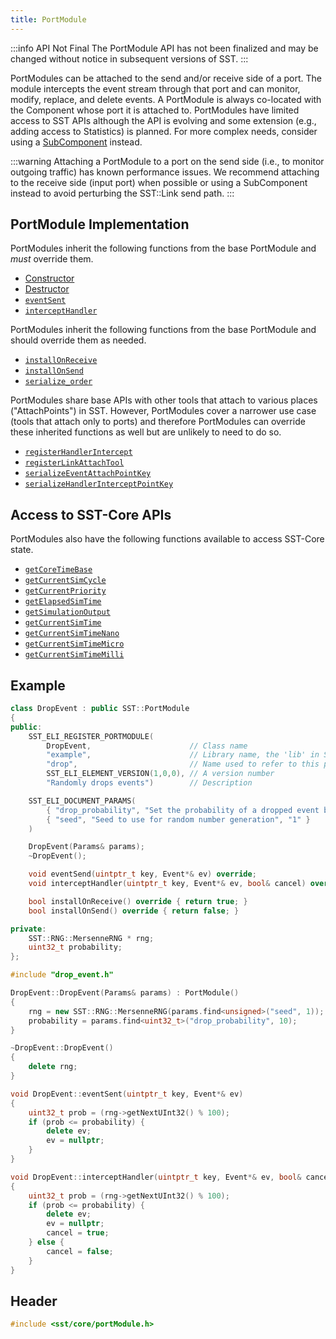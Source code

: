 ```yaml
---
title: PortModule
---
```


:::info API Not Final
The PortModule API has not been finalized and may be changed without notice in subsequent versions of SST.
:::

PortModules can be attached to the send and/or receive side of a port. The module intercepts the event stream through that port and can monitor, modify, replace, and delete events. A PortModule is always co-located with the Component whose port it is attached to. PortModules have limited access to SST APIs although the API is evolving and some extension (e.g., adding access to Statistics) is planned. For more complex needs, consider using a [SubComponent](../component/subcomponent/class.md) instead.

:::warning
Attaching a PortModule to a port on the send side (i.e., to monitor outgoing traffic) has known performance issues. We recommend attaching to the receive side (input port) when possible or using a SubComponent instead to avoid perturbing the SST::Link send path.
:::


## PortModule Implementation
PortModules inherit the following functions from the base PortModule and *must* override them.
* [Constructor](./constructor.md)
* [Destructor](./destructor.md)
* [`eventSent`](./eventSent.md)
* [`interceptHandler`](./interceptHandler.md)

PortModules inherit the following functions from the base PortModule and should override them as needed.
* [`installOnReceive`](./installOnReceive.md)
* [`installOnSend`](./installOnSend.md)
* [`serialize_order`](./serialize_order.md)

PortModules share base APIs with other tools that attach to various places ("AttachPoints") in SST. However, PortModules cover a narrower use case (tools that attach only to ports) and therefore PortModules can override these inherited functions as well but are unlikely to need to do so.
* [`registerHandlerIntercept`](./registerHandlerIntercept.md)
* [`registerLinkAttachTool`](./registerLinkAttachTool.md)
* [`serializeEventAttachPointKey`](./serializeEventAttachPointKey.md)
* [`serializeHandlerInterceptPointKey`](./serializeHandlerInterceptPointKey.md)


## Access to SST-Core APIs
PortModules also have the following functions available to access SST-Core state.
* [`getCoreTimeBase`](./getCoreTimeBase.md)
* [`getCurrentSimCycle`](./getCurrentSimCycle.md)
* [`getCurrentPriority`](./getCurrentPriority.md)
* [`getElapsedSimTime`](./getElapsedSimTime.md)
* [`getSimulationOutput`](./getSimulationOutput.md)
* [`getCurrentSimTime`](./getCurrentSimTime.md)
* [`getCurrentSimTimeNano`](./getCurrentSimTimeNano.md)
* [`getCurrentSimTimeMicro`](./getCurrentSimTimeMicro.md)
* [`getCurrentSimTimeMilli`](./getCurrentSimTimeMilli.md)


## Example
```cpp title="Example PortModule that randomly drops events; header file"
class DropEvent : public SST::PortModule
{
public:
    SST_ELI_REGISTER_PORTMODULE(
        DropEvent,                      // Class name
        "example",                      // Library name, the 'lib' in SST's lib.name format
        "drop",                         // Name used to refer to this port module, the 'name' in SST's lib.name format
        SST_ELI_ELEMENT_VERSION(1,0,0), // A version number
        "Randomly drops events")        // Description

    SST_ELI_DOCUMENT_PARAMS(
        { "drop_probability", "Set the probability of a dropped event between 0\% and 100\%", "10",},
        { "seed", "Seed to use for random number generation", "1" }
    )

    DropEvent(Params& params);
    ~DropEvent();

    void eventSend(uintptr_t key, Event*& ev) override;
    void interceptHandler(uintptr_t key, Event*& ev, bool& cancel) override;

    bool installOnReceive() override { return true; }
    bool installOnSend() override { return false; }

private:
    SST::RNG::MersenneRNG * rng;
    uint32_t probability;
};
```

```cpp title="Example PortModule that randomly drops events; implementation file"
#include "drop_event.h"

DropEvent::DropEvent(Params& params) : PortModule()
{
    rng = new SST::RNG::MersenneRNG(params.find<unsigned>("seed", 1));
    probability = params.find<uint32_t>("drop_probability", 10);
}

~DropEvent::DropEvent() 
{
    delete rng;
}

void DropEvent::eventSent(uintptr_t key, Event*& ev)
{
    uint32_t prob = (rng->getNextUInt32() % 100);
    if (prob <= probability) {
        delete ev;
        ev = nullptr;
    }
}

void DropEvent::interceptHandler(uintptr_t key, Event*& ev, bool& cancel)
{
    uint32_t prob = (rng->getNextUInt32() % 100);
    if (prob <= probability) {
        delete ev;
        ev = nullptr;
        cancel = true;
    } else {
        cancel = false;
    }
}
```

## Header
```cpp
#include <sst/core/portModule.h>
```